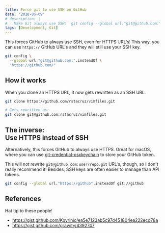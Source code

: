 ```yaml
---
title: Force git to use SSH on GitHub
date: '2018-06-09'
# description: |
#   Make Git always use SSH: `git config --global url."git@github.com:".insteadOf "https://github.com/"`
tags: [Development, Git]
---
```


This forces GitHub to always use SSH, even for HTTPS URL's! This way, you can use `https://` GitHub URL's and they will still use your SSH key.

```bash
git config \
  --global url."git@github.com:".insteadOf \
  "https://github.com/"
```

<next-block title="What does it do?"></next-block>

## How it works

When you clone an HTTPS URL, it now gets rewritten as an SSH URL.

```bash
git clone https://github.com/rstacruz/vimfiles.git
```

```bash
# Gets rewritten as:
git clone git@github.com:rstacruz/vimfiles.git
```

<next-block title="Here's another neat trick for macOS."></next-block>

## The inverse: <br> Use HTTPS instead of SSH

Alternatively, this forces GitHub to always use HTTPS. Great for macOS, where you can use [git-credential-osxkeychain](https://help.github.com/articles/updating-credentials-from-the-osx-keychain/) to store your GitHub token.

This will _not_ rewrite `git@github.com:user/repo.git` URL's, though, so I don't really recommend it! Besides, SSH keys are often easier to manage than API tokens.

```bash
git config --global url."https://github".insteadOf git://github
```

## References

Hat tip to these people!

- <https://gist.github.com/Kovrinic/ea5e7123ab5c97d451804ea222ecd78a>
- <https://gist.github.com/grawity/4392747>
